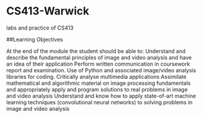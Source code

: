 # CS413-Warwick
labs and practice of CS413

##Learning Objectives

At the end of the module the student should be able to:
Understand and describe the fundamental principles of image and video analysis and have an idea of their application
Perform written communication in coursework report and examination. Use of Python and associated image/video analysis libraries for coding. Critically analyse multimedia applications
Assimilate mathematical and algorithmic material on image processing fundamentals and appropriately apply and program solutions to real problems in image and video analysis
Understand and know how to apply state-of-art machine learning techniques (convolutional neural networks) to solving problems in image and video analysis
